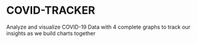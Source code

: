 # COVID-TRACKER
Analyze and visualize COVID-19 Data with 4 complete graphs to track our insights as we build charts together
